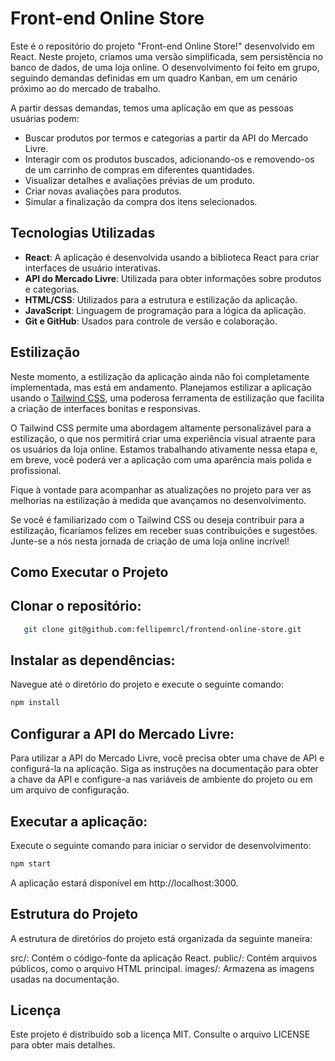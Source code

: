 # Front-end Online Store

Este é o repositório do projeto "Front-end Online Store!" desenvolvido em React. Neste projeto, criamos uma versão simplificada, sem persistência no banco de dados, de uma loja online. O desenvolvimento foi feito em grupo, seguindo demandas definidas em um quadro Kanban, em um cenário próximo ao do mercado de trabalho.

A partir dessas demandas, temos uma aplicação em que as pessoas usuárias podem:

- Buscar produtos por termos e categorias a partir da API do Mercado Livre.
- Interagir com os produtos buscados, adicionando-os e removendo-os de um carrinho de compras em diferentes quantidades.
- Visualizar detalhes e avaliações prévias de um produto.
- Criar novas avaliações para produtos.
- Simular a finalização da compra dos itens selecionados.

## Tecnologias Utilizadas

- **React**: A aplicação é desenvolvida usando a biblioteca React para criar interfaces de usuário interativas.
- **API do Mercado Livre**: Utilizada para obter informações sobre produtos e categorias.
- **HTML/CSS**: Utilizados para a estrutura e estilização da aplicação.
- **JavaScript**: Linguagem de programação para a lógica da aplicação.
- **Git e GitHub**: Usados para controle de versão e colaboração.

## Estilização

Neste momento, a estilização da aplicação ainda não foi completamente implementada, mas está em andamento. Planejamos estilizar a aplicação usando o [Tailwind CSS](https://tailwindcss.com/), uma poderosa ferramenta de estilização que facilita a criação de interfaces bonitas e responsivas.

O Tailwind CSS permite uma abordagem altamente personalizável para a estilização, o que nos permitirá criar uma experiência visual atraente para os usuários da loja online. Estamos trabalhando ativamente nessa etapa e, em breve, você poderá ver a aplicação com uma aparência mais polida e profissional.

Fique à vontade para acompanhar as atualizações no projeto para ver as melhorias na estilização à medida que avançamos no desenvolvimento.

Se você é familiarizado com o Tailwind CSS ou deseja contribuir para a estilização, ficaríamos felizes em receber suas contribuições e sugestões. Junte-se a nós nesta jornada de criação de uma loja online incrível!

## Como Executar o Projeto

## **Clonar o repositório**:

```bash
   git clone git@github.com:fellipemrcl/frontend-online-store.git
```
## **Instalar as dependências**:

Navegue até o diretório do projeto e execute o seguinte comando:

```bash
npm install
```
## **Configurar a API do Mercado Livre**:

Para utilizar a API do Mercado Livre, você precisa obter uma chave de API e configurá-la na aplicação. Siga as instruções na documentação para obter a chave da API e configure-a nas variáveis de ambiente do projeto ou em um arquivo de configuração.

## **Executar a aplicação**:

Execute o seguinte comando para iniciar o servidor de desenvolvimento:

```bash
npm start
```
A aplicação estará disponível em http://localhost:3000.

## **Estrutura do Projeto**
   
A estrutura de diretórios do projeto está organizada da seguinte maneira:

src/: Contém o código-fonte da aplicação React.
public/: Contém arquivos públicos, como o arquivo HTML principal.
images/: Armazena as imagens usadas na documentação.

## **Licença**
Este projeto é distribuído sob a licença MIT. Consulte o arquivo LICENSE para obter mais detalhes.
